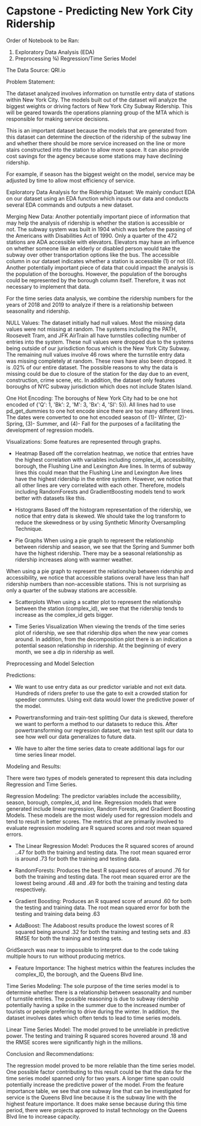 # Capstone - Predicting New York City Ridership

Order of Notebook to be Ran:
1)	Exploratory Data Analysis (EDA)
2)	Preprocessing
¾) Regression/Time Series Model

The Data Source: QRI.io

Problem Statement: 

The dataset analyzed involves information on turnstile entry data of stations within New York City. The models built out of the dataset will analyze the biggest weights or driving factors of New York City Subway Ridership. This will be geared towards the operations planning group of the MTA which is responsible for making service decisions.

This is an important dataset because the models that are generated from this dataset can determine the direction of the ridership of the subway line and whether there should be more service increased on the line or more stairs constructed into the station to allow more space. It can also provide cost savings for the agency because some stations may have declining ridership. 

For example, if season has the biggest weight on the model, service may be adjusted by time to allow most efficiency of service.

Exploratory Data Analysis for the Ridership Dataset:
We mainly conduct EDA on our dataset using an EDA function which inputs our data and conducts several EDA commands and outputs a new dataset. 

Merging New Data: 
Another potentially important piece of information that may help the analysis of ridership is whether the station is accessible or not. The subway system was built in 1904 which was before the passing of the Americans with Disabilities Act of 1990. Only a quarter of the 472 stations are ADA accessible with elevators. Elevators may have an influence on whether someone like an elderly or disabled person would take the subway over other transportation options like the bus. The accessible column in our dataset indicates whether a station is accessible (1) or not (0). Another potentially important piece of data that could impact the analysis is the population of the boroughs. However, the population of the boroughs could be represented by the borough column itself. Therefore, it was not necessary to implement that data.

For the time series data analysis, we combine the ridership numbers for the years of 2018 and 2019 to analyze if there is a relationship between seasonality and ridership.

NULL Values:
The dataset initially had null values. Most the missing data values were not missing at random. The systems including the PATH, Roosevelt Tram, and JFK AirTrain all have turnstiles collecting number of entries into the system. These null values were dropped due to the systems being outside of our jurisdiction focus which is the New York City Subway. The remaining null values involve 46 rows where the turnstile entry data was missing completely at random. These rows have also been dropped. It is .02% of our entire dataset. The possible reasons to why the data is missing could be due to closure of the station for the day due to an event, construction, crime scene, etc. In addition, the dataset only features boroughs of NYC subway jurisdiction which does not include Staten Island.

One Hot Encoding:
The boroughs of New York City had to be one hot encoded of {'Q': 1, 'Bk': 2, 'M': 3, 'Bx': 4, 'SI': 5}). All lines had to use pd_get_dummies to one hot encode since there are too many different lines. The dates were converted to one hot encoded season of (1)- Winter, (2)- Spring, (3)- Summer, and (4)- Fall for the purposes of a facilitating the development of regression models.

Visualizations: Some features are represented through graphs.

-	Heatmap
Based off the correlation heatmap, we notice that entries have the highest correlation with variables including complex_id, accessibility, borough, the Flushing Line and Lexington Ave lines. In terms of subway lines this could mean that the Flushing Line and Lexington Ave lines have the highest ridership in the entire system. However, we notice that all other lines are very correlated with each other. Therefore, models including RandomForests and GradientBoosting models tend to work better with datasets like this. 

-	Histograms
Based off the histogram representation of the ridership, we notice that entry data is skewed. We should take the log transform to reduce the skewedness or by using Synthetic Minority Oversampling Technique.

-	Pie Graphs
When using a pie graph to represent the relationship between ridership and season, we see that the Spring and Summer both have the highest ridership. There may be a seasonal relationship as ridership increases along with warmer weather. 

When using a pie graph to represent the relationship between ridership and accessibility, we notice that accessible stations overall have less than half ridership numbers than non-accessible stations. This is not surprising as only a quarter of the subway stations are accessible.

-	Scatterplots
When using a scatter plot to represent the relationship between the station (complex_id), we see that the ridership tends to increase as the complex_id gets bigger.

-	Time Series Visualization
When viewing the trends of the time series plot of ridership, we see that ridership dips when the new year comes around. In addition, from the decomposition plot there is an indication a potential season relationship in ridership. At the beginning of every month, we see a dip in ridership as well. 




Preprocessing and Model Selection

Predictions: 
-	We want to use entry data as our predictor variable and not exit data. Hundreds of riders prefer to use the gate to exit a crowded station for speedier commutes. Using exit data would lower the predictive power of the model. 

-	Powertransforming and train-test splitting
Our data is skewed, therefore we want to perform a method to our datasets to reduce this. After powertransforming our regression dataset, we train test split our data to see how well our data generalizes to future data. 

-	We have to alter the time series data to create additional lags for our time series linear model. 



Modeling and Results:

There were two types of models generated to represent this data including Regression and Time Series.

Regression Modeling:
The predictor variables include the accessibility, season, borough, complex_id, and line. Regression models that were generated include linear regression, Random Forests, and Gradient Boosting Models. These models are the most widely used for regression models and tend to result in better scores. The metrics that are primarily involved to evaluate regression modeling are R squared scores and root mean squared errors.

-	The Linear Regression Model: Produces the R squared scores of around ..47 for both the training and testing data. The root mean squared error is around .73 for both the training and testing data.

-	RandomForests: Produces the best R squared scores of around .76 for both the training and testing data. The root mean squared error are the lowest being around .48 and .49 for both the training and testing data respectively.

-	Gradient Boosting: Produces an R squared score of around .60 for both the testing and training data. The root mean squared error for both the testing and training data being .63

-	AdaBoost: The Adaboost results produce the lowest scores of R squared being around .32 for both the training and testing sets and .83 RMSE for both the training and testing sets.

GridSearch was near to impossible to interpret due to the code taking multiple hours to run without producing metrics.

-	Feature Importance: The highest metrics within the features includes the complex_ID, the borough, and the Queens Blvd line.

Time Series Modeling: 
The sole purpose of the time series model is to determine whether there is a relationship between seasonality and number of turnstile entries. The possible reasoning is due to subway ridership potentially having a spike in the summer due to the increased number of tourists or people preferring to drive during the winter. In addition, the dataset involves dates which often tends to lead to time series models.

Linear Time Series Model: The model proved to be unreliable in predictive power. The testing and training R squared scores hovered around .18 and the RMSE scores were significantly high in the millions. 



Conclusion and Recommendations:

The regression model proved to be more reliable than the time series model. One possible factor contributing to this result could be that the data for the time series model spanned only for two years. A longer time span could potentially increase the predictive power of the model. From the feature importance table, we see that one subway line that can be investigated for service is the Queens Blvd line because it is the subway line with the highest feature importance. It does make sense because during this time period, there were projects approved to install technology on the Queens Blvd line to increase capacity. 
